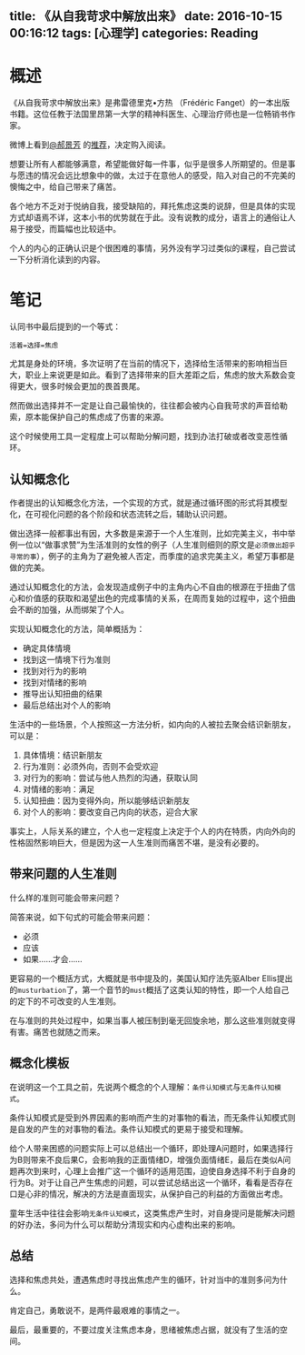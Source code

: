 title: 《从自我苛求中解放出来》
date: 2016-10-15 00:16:12
tags: [心理学]
categories: Reading
---

# 概述

《从自我苛求中解放出来》是弗雷德里克•方热 （Frédéric Fanget）的一本出版书籍。这位任教于法国里昂第一大学的精神科医生、心理治疗师也是一位畅销书作家。

微博上看到[@郝景芳](http://weibo.com/u/2076852385) 的[推荐](http://weibo.com/2076852385/E6FiHkXNn)，决定购入阅读。

想要让所有人都能够满意，希望能做好每一件事，似乎是很多人所期望的。但是事与愿违的情况会远比想象中的做，太过于在意他人的感受，陷入对自己的不完美的懊悔之中，给自己带来了痛苦。

各个地方不乏对于悦纳自我，接受缺陷的，拜托焦虑这类的说辞，但是具体的实现方式却语焉不详，这本小书的优势就在于此。没有说教的成分，语言上的通俗让人易于接受，而篇幅也比较适中。

个人的内心的正确认识是个很困难的事情，另外没有学习过类似的课程，自己尝试一下分析消化读到的内容。

# 笔记

认同书中最后提到的一个等式：

```
活着=选择=焦虑
```

尤其是身处的环境，多次证明了在当前的情况下，选择给生活带来的影响相当巨大，职业上来说更是如此。看到了选择带来的巨大差距之后，焦虑的放大系数会变得更大，很多时候会更加的畏首畏尾。

然而做出选择并不一定是让自己最愉快的，往往都会被内心自我苛求的声音给勒索，原本能保护自己的焦虑成了伤害的来源。

这个时候使用工具一定程度上可以帮助分解问题，找到办法打破或者改变恶性循环。

## 认知概念化

作者提出的认知概念化方法，一个实现的方式，就是通过循环图的形式将其模型化，在可视化问题的各个阶段和状态流转之后，辅助认识问题。

做出选择一般都事出有因，大多数是来源于一个人生准则，比如完美主义，书中举例一位以“做事求赞”为生活准则的女性的例子（人生准则细则的原文是`必须做出超乎寻常的事`），例子的主角为了避免被人否定，而季度的追求完美主义，希望万事都是做的完美。

通过认知概念化的方法，会发现造成例子中的主角内心不自由的根源在于扭曲了信心和价值感的获取和渴望出色的完成事情的关系，在周而复始的过程中，这个扭曲会不断的加强，从而绑架了个人。

实现认知概念化的方法，简单概括为：

+ 确定具体情境
+ 找到这一情境下行为准则
+ 找到对行为的影响
+ 找到对情绪的影响
+ 推导出认知扭曲的结果
+ 最后总结出对个人的影响

生活中的一些场景，个人按照这一方法分析，如内向的人被拉去聚会结识新朋友，可以是：

1. 具体情境：结识新朋友
2. 行为准则：必须外向，否则不会受欢迎
3. 对行为的影响：尝试与他人热烈的沟通，获取认同
4. 对情绪的影响：满足
5. 认知扭曲：因为变得外向，所以能够结识新朋友
6. 对个人的影响：要改变自己内向的状态，迎合大家

事实上，人际关系的建立，个人也一定程度上决定于个人的内在特质，内向外向的性格固然影响巨大，但是因为这一人生准则而痛苦不堪，是没有必要的。

## 带来问题的人生准则

什么样的准则可能会带来问题？

简答来说，如下句式的可能会带来问题：

+ 必须
+ 应该
+ 如果……才会……

更容易的一个概括方式，大概就是书中提及的，美国认知疗法先驱Alber Ellis提出的`musturbation`了，第一个音节的`must`概括了这类认知的特性，即一个人给自己的定下的不可改变的人生准则。

在与准则的共处过程中，如果当事人被压制到毫无回旋余地，那么这些准则就变得有害。痛苦也就随之而来。

## 概念化模板

在说明这一个工具之前，先说两个概念的个人理解：`条件认知模式`与`无条件认知模式`。

条件认知模式是受到外界因素的影响而产生的对事物的看法，而无条件认知模式则是自发的产生的对事物的看法。条件认知模式的更易于接受和理解。

给个人带来困惑的问题实际上可以总结出一个循环，即处理A问题时，如果选择行为B则带来不良后果C，会影响我的正面情绪D，增强负面情绪E，最后在类似A问题再次到来时，心理上会推广这一个循环的适用范围，迫使自身选择不利于自身的行为B。对于让自己产生焦虑的问题，可以尝试总结出这一个循环，看看是否存在口是心非的情况，解决的方法是直面现实，从保护自己的利益的方面做出考虑。

童年生活中往往会影响`无条件认知模式`，这类焦虑产生时，对自身提问是能解决问题的好办法，多问为什么可以帮助分清现实和内心虚构出来的影响。

## 总结

选择和焦虑共处，遭遇焦虑时寻找出焦虑产生的循环，针对当中的准则多问为什么。

肯定自己，勇敢说不，是两件最艰难的事情之一。

最后，最重要的，不要过度关注焦虑本身，思绪被焦虑占据，就没有了生活的空间。





